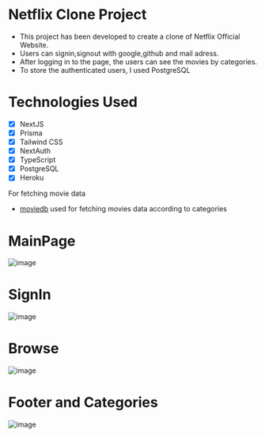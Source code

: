 # Netflix Clone Project

- This project has been developed to create a clone of Netflix Official Website.
- Users can signin,signout with google,github and mail adress.
- After logging in to the page, the users can see the movies by categories.
- To store the authenticated users, I used PostgreSQL

# Technologies Used

- [x] NextJS
- [x] Prisma
- [x] Tailwind CSS
- [x] NextAuth
- [x] TypeScript
- [x] PostgreSQL
- [x] Heroku

For fetching movie data

- [moviedb](https://developers.themoviedb.org/3/movies/get-movie-details) used for fetching movies data according to categories

# MainPage

![image](https://user-images.githubusercontent.com/75525090/148640976-8afea931-1a10-4f9d-8fe0-6bad1aae5f3f.png)

# SignIn

![image](https://user-images.githubusercontent.com/75525090/148640996-da4bc77d-a5fc-47e6-a618-68d9cc110252.png)

# Browse

![image](https://user-images.githubusercontent.com/75525090/148641025-6c485d0d-c07a-42d1-997d-9ee0a216ddd4.png)

# Footer and Categories

![image](https://user-images.githubusercontent.com/75525090/148641039-1414b45a-ff89-443b-a5ea-ab615328637c.png)
